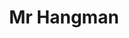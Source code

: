 ---
title: Mr Hangman
tags: ['post']
tag: ['Front End']
img : /assets/images/hangman.webp
link : https://mr-hangman.netlify.app/
---